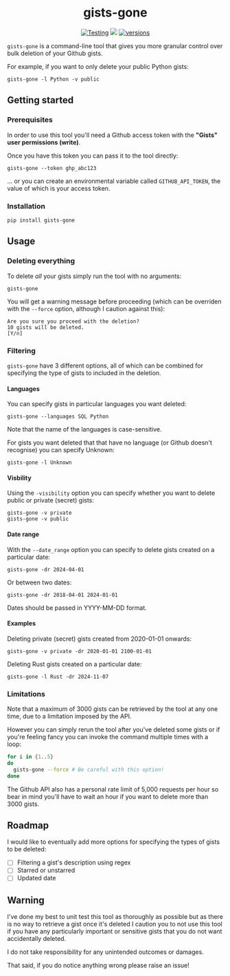 <h1 align=center> gists-gone </h2>

<p align="center">
     <a href="https://github.com/ben-n93/gists-gone/actions/workflows/tests.yml"><img src="https://github.com/ben-n93/gists-gone/actions/workflows/tests.yml/badge.svg" alt="Testing"></a>
    <a href="https://codecov.io/gh/ben-n93/gists-gone" ><img src="https://codecov.io/gh/ben-n93/gists-gone/graph/badge.svg?token=FO4QA8CUF5"/></a>
    <a href="https://pypi.org/project/gists-gone/"><img src="https://img.shields.io/pypi/pyversions/gists-gone" alt="versions"></a>
</p>

`gists-gone` is a command-line tool that gives you more granular control over bulk deletion of your Github gists.

For example, if you want to only delete your public Python gists:

```
gists-gone -l Python -v public
```

## Getting started

### Prerequisites

In order to use this tool you'll need a Github access token with the **"Gists" user permissions (write)**. 

Once you have this token you can pass it to the tool directly:

```
gists-gone --token ghp_abc123
```

... or you can create an environmental variable called `GITHUB_API_TOKEN`, the value of which is your access token.

### Installation

```
pip install gists-gone
```

## Usage

### Deleting everything 

To delete *all* your gists simply run the tool with no arguments:

```
gists-gone
```

You will get a warning message before proceeding (which can be overriden with the `--force` option, although I caution against this):

```
Are you sure you proceed with the deletion?
10 gists will be deleted.
[Y/n]
```

### Filtering

`gists-gone` have 3 different options, all of which can be combined for specifying the type of gists to included in the deletion.

#### Languages 

You can specify gists in particular languages you want deleted:

```
gists-gone --languages SQL Python
```

Note that the name of the languages is case-sensitive.

For gists you want deleted that that have no language (or Github doesn't recognise) you can specify Unknown:

```
gists-gone -l Unknown
```

#### Visbility

Using the `-visibility` option you can specify whether you want to delete public or private (secret) gists:

```
gists-gone -v private
gists-gone -v public
```

#### Date range

With the `--date_range` option you can specify to delete gists created on a particular date:

```
gists-gone -dr 2024-04-01
```

Or between two dates:

```
gists-gone -dr 2018-04-01 2024-01-01
```

Dates should be passed in YYYY-MM-DD format.

#### Examples

Deleting private (secret) gists created from 2020-01-01 onwards:

```
gists-gone -v private -dr 2020-01-01 2100-01-01
```

Deleting Rust gists created on a particular date:

```
gists-gone -l Rust -dr 2024-11-07
```

### Limitations

Note that a maximum of 3000 gists can be retrieved by the tool at any one time, due to a limitation imposed by the API.

However you can simply rerun the tool after you've deleted some gists or if you're feeling fancy you can invoke the command multiple times with a loop:

```sh
for i in {1..5}
do
  gists-gone --force # Be careful with this option!
done
```

The Github API also has a personal rate limit of 5,000 requests per hour so bear in mind you'll have to wait an hour if you want to delete more than 3000 gists.

## Roadmap

I would like to eventually add more options for specifying the types of gists to be deleted:

- [ ]  Filtering a gist's description using regex 
- [ ]  Starred or unstarred
- [ ]  Updated date

## Warning

I've done my best to unit test this tool as thoroughly as possible but as there is no way to retrieve a gist once it's deleted I caution you to not use this tool if you have any particularly important or sensitive gists that you do not want accidentally deleted.

I do not take responsibility for any unintended outcomes or damages.

That said, if you do notice anything wrong please raise an issue!


